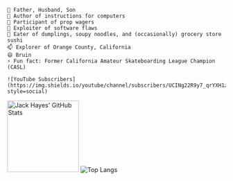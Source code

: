     🔭 Father, Husband, Son
    🌱 Author of instructions for computers
    👯 Participant of prop wagers
    🤔 Exploiter of software flaws
    💬 Eater of dumplings, soupy noodles, and (occasionally) grocery store sushi
    📫 Explorer of Orange County, California
    😄 Bruin
    ⚡ Fun fact: Former California Amateur Skateboarding League Champion (CASL)
    
    ![YouTube Subscribers](https://img.shields.io/youtube/channel/subscribers/UCINg22R9y7_qrYXH1zWwIVQ?style=social)
    
<div class="row">
  <img alt="Jack Hayes' GitHub Stats" src="https://github-readme-stats.vercel.app/api?username=JackAce&show_icons=true" height="165">
  <img alt="Top Langs" src="https://github-readme-stats.vercel.app/api/top-langs/?username=JackAce&layout=compact">
</div>
